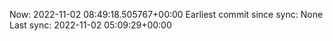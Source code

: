 Now: 2022-11-02 08:49:18.505767+00:00 Earliest commit since sync: None Last sync: 2022-11-02 05:09:29+00:00
